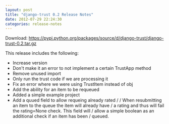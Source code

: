 ```yaml
---
layout: post
title: "django-trust 0.2 Release Notes"
date: 2012-07-29 22:24:30
categories: release-notes
---
```


Download: <https://pypi.python.org/packages/source/d/django-trust/django-trust-0.2.tar.gz>

This release includes the following:

* Increase version
* Don't make it an error to not implement a certain TrustApp method
* Remove unused import
* Only run the trust code if we are processing it
* Fix an error where we were using TrustItem instead of obj
* Add the ability for an item to be requeued
* Added a simple example project
* Add a quued field to allow requeing already rated /  / When resubmitting an item to the queue the item will already have / a rating and thus will fail the rating=None check. This field will / allow a simple boolean as an additional check if an item has been / queued.

